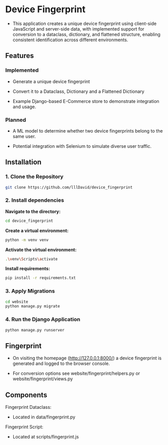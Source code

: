 # Device Fingerprint
- This application creates a unique device fingerprint using client-side JavaScript and server-side data, with implemented support for conversion to a dataclass, dictionary, and flattened structure, enabling consistent identification across different environments.

## Features
### Implemented
- Generate a unique device fingerprint

- Convert it to a Dataclass, Dictionary and a Flattened Dictionary

- Example Django-based E-Commerce store to demonstrate integration and usage.

### Planned
- A ML model to determine whether two device fingerprints belong to the same user.

- Potential integration with Selenium to simulate diverse user traffic. 

## Installation

### 1. Clone the Repository
```bash
git clone https://github.com/lllDavid/device_fingerprint
```
### 2. Install dependencies

**Navigate to the directory:**
```bash
cd device_fingerprint
```

**Create a virtual environment:**
```bash
python -m venv venv
```

**Activate the virtual environment:**
```bash
.\venv\Scripts\activate
```

**Install requirements:**
```bash
pip install -r requirements.txt
```
### 3. Apply Migrations
```bash
cd website
python manage.py migrate
```
### 4. Run the Django Application
```bash
python manage.py runserver
```
## Fingerprint
- On visiting the homepage (http://127.0.0.1:8000/) a device fingerprint is generated and logged to the browser console.

- For conversion options see website/fingerprint/helpers.py or website/fingerprint/views.py

## Components
Fingerprint Dataclass:
- Located in data/fingerprint.py

Fingerprint Script:
- Located at scripts/fingerprint.js